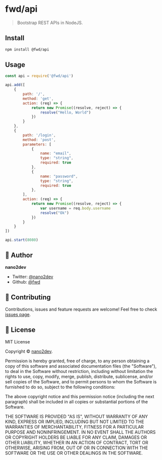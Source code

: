 # fwd/api

> Bootstrap REST APIs in NodeJS.

## Install

```sh
npm install @fwd/api
```

## Usage

```js
const api = require('@fwd/api')

api.add([
	{
		path: '/',
		method: 'get',
		action: (req) => {
			return new Promise((resolve, reject) => {
				resolve("Hello, World")
			})
		}
	},
	{
		path: '/login',
		method: 'post',
		parameters: [
			{
				name: "email",
				type: "string",
				required: true
			},
			{
				name: "password",
				type: "string",
				required: true
			},
		],
		action: (req) => {
			return new Promise((resolve, reject) => {
				var username = req.body.username
				resolve("Ok")
			})
		}
	}
])

api.start(8080)

```

## 👤 Author

**nano2dev**

* Twitter: [@nano2dev](https://twitter.com/nano2dev)
* Github: [@fwd](https://github.com/fwd)

## 🤝 Contributing

Contributions, issues and feature requests are welcome! Feel free to check [issues page](https://github.com/fwd/api/issues).

## 📝 License

MIT License

Copyright © [nano2dev](https://github.com/fwd).

Permission is hereby granted, free of charge, to any person obtaining a copy of this software and associated documentation files (the "Software"), to deal in the Software without restriction, including without limitation the rights to use, copy, modify, merge, publish, distribute, sublicense, and/or sell copies of the Software, and to permit persons to whom the Software is furnished to do so, subject to the following conditions:

The above copyright notice and this permission notice (including the next paragraph) shall be included in all copies or substantial portions of the Software.

THE SOFTWARE IS PROVIDED "AS IS", WITHOUT WARRANTY OF ANY KIND, EXPRESS OR IMPLIED, INCLUDING BUT NOT LIMITED TO THE WARRANTIES OF MERCHANTABILITY, FITNESS FOR A PARTICULAR PURPOSE AND NONINFRINGEMENT. IN NO EVENT SHALL THE AUTHORS OR COPYRIGHT HOLDERS BE LIABLE FOR ANY CLAIM, DAMAGES OR OTHER LIABILITY, WHETHER IN AN ACTION OF CONTRACT, TORT OR OTHERWISE, ARISING FROM, OUT OF OR IN CONNECTION WITH THE SOFTWARE OR THE USE OR OTHER DEALINGS IN THE SOFTWARE.
